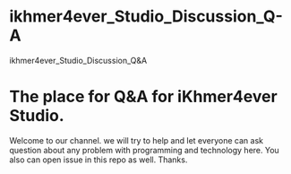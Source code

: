 # ikhmer4ever_Studio_Discussion_Q-A
ikhmer4ever_Studio_Discussion_Q&amp;A

# The place for Q&A for iKhmer4ever Studio.
Welcome to our channel. we will try to help and let everyone can ask question about any problem with programming and technology here. You also can open issue in this repo as well. Thanks.
